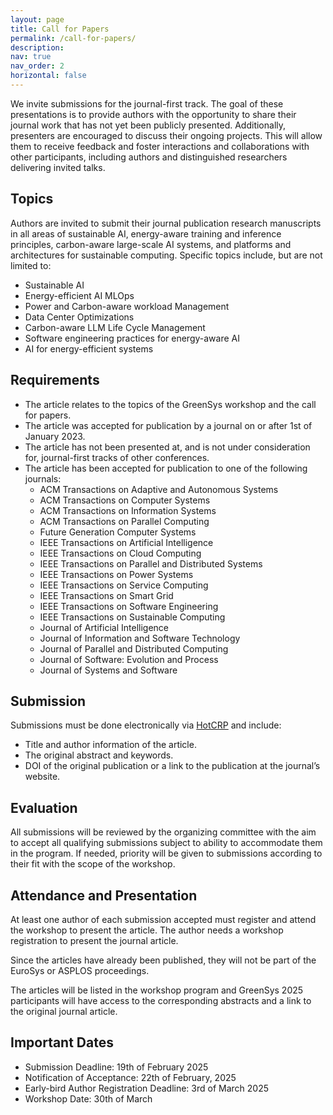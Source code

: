 ```yaml
---
layout: page
title: Call for Papers
permalink: /call-for-papers/
description: 
nav: true
nav_order: 2
horizontal: false
---
```


We invite submissions for the journal-first track. The goal of these presentations is to provide authors with the opportunity to share their journal work that has not yet been publicly presented. Additionally, presenters are encouraged to discuss their ongoing projects. This will allow them to receive feedback and foster interactions and collaborations with other participants, including authors and distinguished researchers delivering invited talks.

## Topics
Authors are invited to submit their journal publication research manuscripts in all areas of sustainable AI, energy-aware training and inference principles, carbon-aware large-scale AI systems, and platforms and architectures for sustainable computing. Specific topics include, but are not limited to:

- Sustainable AI
- Energy-efficient AI MLOps
- Power and Carbon-aware workload Management
- Data Center Optimizations
- Carbon-aware LLM Life Cycle Management
- Software engineering practices for energy-aware AI
- AI for energy-efficient systems


## Requirements

- The article relates to the topics of the GreenSys workshop and the call for papers.
- The article was accepted for publication by a journal on or after 1st of January 2023.
- The article has not been presented at, and is not under consideration for, journal-first tracks of other conferences.
- The article has been accepted for publication to one of the following journals:
	- ACM Transactions on Adaptive and Autonomous Systems
	- ACM Transactions on Computer Systems
	- ACM Transactions on Information Systems
	- ACM Transactions on Parallel Computing
	- Future Generation Computer Systems
	- IEEE Transactions on Artificial Intelligence
	- IEEE Transactions on Cloud Computing
	- IEEE Transactions on Parallel and Distributed Systems
	- IEEE Transactions on Power Systems
	- IEEE Transactions on Service Computing
	- IEEE Transactions on Smart Grid
	- IEEE Transactions on Software Engineering
	- IEEE Transactions on Sustainable Computing
	- Journal of Artificial Intelligence
	- Journal of Information and Software Technology
	- Journal of Parallel and Distributed Computing
	- Journal of Software: Evolution and Process
	- Journal of Systems and Software

## Submission

Submissions must be done electronically via [HotCRP](https://greensys25.hotcrp.com/) and include:

- Title and author information of the article.
- The original abstract and keywords.
- DOI of the original publication or a link to the publication at the journal’s website.

## Evaluation

All submissions will be reviewed by the organizing committee with the aim to accept all qualifying submissions subject to ability to accommodate them in the program. If needed, priority will be given to submissions according to their fit with the scope of the workshop.

## Attendance and Presentation

At least one author of each submission accepted must register and attend the workshop to present the article.  The author needs a workshop registration to present the journal article.

Since the articles have already been published, they will not be part of the EuroSys or ASPLOS proceedings.

The articles will be listed in the workshop program and GreenSys 2025 participants will have access to the corresponding abstracts and a link to the original journal article.


## Important Dates

- Submission Deadline: 19th of February 2025
- Notification of Acceptance: 22th of February, 2025
- Early-bird Author Registration Deadline: 3rd of March 2025
- Workshop Date: 30th of March
